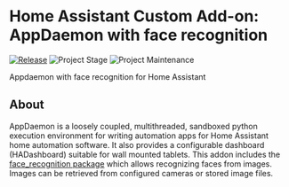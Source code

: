 # Home Assistant Custom Add-on: AppDaemon with face recognition

[![Release][release-shield]][release] ![Project Stage][project-stage-shield] ![Project Maintenance][maintenance-shield]

Appdaemon with face recognition for Home Assistant

## About

AppDaemon is a loosely coupled, multithreaded, sandboxed python execution
environment for writing automation apps for Home Assistant home automation
software. It also provides a configurable dashboard (HADashboard) suitable
for wall mounted tablets.
This addon includes the [face_recognition package](https://github.com/ageitgey/face_recognition) 
which allows recognizing faces from images. Images can be retrieved from configured cameras or stored image files. 


[maintenance-shield]: https://img.shields.io/maintenance/yes/2021.svg
[project-stage-shield]: https://img.shields.io/badge/project%20stage-experimental-yellow.svg
[release-shield]: https://img.shields.io/badge/version-v0.3.0-blue.svg
[release]: https://github.com/engrbm87/appdaemon-with-face-recognition/tree/0.3.0